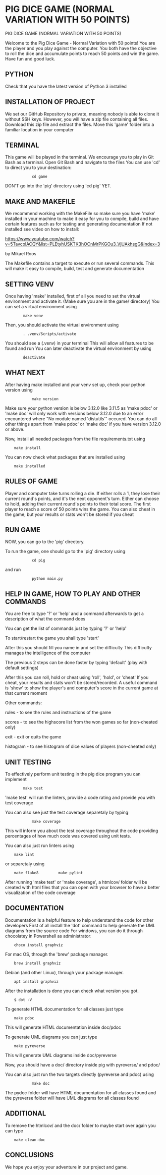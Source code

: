 #  PIG DICE GAME (NORMAL VARIATION WITH 50 POINTS)
PIG DICE GAME (NORMAL VARIATION WITH 50 POINTS)

Welcome to the Pig Dice Game - Normal Variation with 50 points! You are the player and you play against the computer.
You both have the objective to roll the dice and accumulate points to 
reach 50 points and win the game. Have fun and good luck.

## PYTHON

Check that you have the latest version of Python 3 installed

## INSTALLATION OF PROJECT

We set our GitHub Repository to private, meaning nobody is able to clone it without SSH keys.
However, you will have a zip file containing all files. 
Download this zip file and extract the files. Move this 'game' folder into a familiar location in your computer

## TERMINAL

This game will be played in the terminal. We encourage you to play in Git Bash as a terminal. 
Open Git Bash and navigate to the files
You can use 'cd' to direct you to your destination:

                cd game

DON'T go into the 'pig' directory using 'cd pig' YET.
## MAKE AND MAKEFILE

We recommend working with the MakeFile so make sure you have 'make' installed in your machine to make it easy for you
to compile, build and have certain features such as for testing and generating documentation
If not installed see video on how to install:

https://www.youtube.com/watch?v=5TavcolACQY&list=PLEtyhUSKTK3hOCnMrPKGOu3_VjUAkhsgG&index=3

by Mikael Roos

The Makefile contains a target to execute or run several commands. This will make it easy
to compile, build, test and generate documentation

## SETTING VENV

Once having 'make' installed, first of all you need to set the virtual environment and activate it. 
(Make sure you are in the game/ directory)
You can set a virtual environment using 

            make venv

Then, you should activate the virtual environment using

            . .venv/Scripts/activate

You should see a (.venv) in your terminal
This will allow all features to be found and run
You can later deactivate the virtual environment by using

            deactivate

## WHAT NEXT   

After having make installed and your venv set up, check your python version using 

                make version

Make sure your python version is below 3.12.0 like 3.11.5 as 'make pdoc' or 'make doc' will only work with versions 
below 3.12.0 due to an error encountered where "No module named 'distutils'" occured.
You can do all other things apart from 'make pdoc' or 'make doc' if you have version 3.12.0 or above.

Now, install all needed packages from the file requirements.txt using

        make install

You can now check what packages that are installed using

        make installed

## RULES OF GAME

Player and computer take turns rolling a die.
If either rolls a 1, they lose their current round's points, and it's the next opponent's turn.
Either can choose to hold, adding their current round's points to their total score.
The first player to reach a score of 50 points wins the game.
You can also cheat in the game, but your results or stats won't be stored if you cheat

## RUN GAME
NOW, you can go to the 'pig' directory.

To run the game, one should go to the 'pig' directory using

                cd pig

and run

                python main.py

## HELP IN GAME, HOW TO PLAY AND OTHER COMMANDS

You are free to type '?' or 'help' and a command afterwards to get a description of what the command does

You can get the list of commands just by typing '?' or 'help'

To start/restart the game you shall type 'start'

After this you should fill you name in and set the difficulty
This difficulty manages the intelligence of the computer

The previous 2 steps can be done faster by typing 'default' (play with default settings)

After this you can roll, hold or cheat using 'roll', 'hold', or 'cheat'
If you cheat, your results and stats won't be stored/recorded. 
A useful command is 'show' to show the player's and computer's score in 
the current game at that current moment

Other commands:

rules - to see the rules and instructions of the game

scores - to see the highscore list from the won games so far (non-cheated only)

exit - exit or quits the game

histogram - to see histogram  of dice values of players (non-cheated only)

## UNIT TESTING

To effectively perform unit testing in the pig dice program you can
implement

            make test 

'make test' will run the linters, provide a code rating and provide you with test coverage

You can also see just the test coverage separetaly by typing

                make coverage

This will inform you about the test coverage throughout the code
providing percentages of how much code was covered using unit tests.

You can also just run linters using

        make lint

or separetaly using

        make flake8         make pylint

After running 'make test' or 'make coverage', a htmlcov/ folder will be 
created with html files that you can open with your browser to have a 
better visualization of the code coverage

## DOCUMENTATION

Documentation is a helpful feature to help understand the code for other developers
First of all install the 'dot' command  to help generate the UML diagrams from the source code
For windows, you can do it through chocolatey in Powershell as administrator:

        choco install graphviz

For mac OS, through the 'brew' package manager.

        brew install graphviz

Debian (and other Linux), through your package manager.

        apt install graphviz

After the installation is done you can check what version you got.

        $ dot -V

To generate HTML documentation for all classes just type

        make pdoc

This will generate HTML documentation inside doc/pdoc

To generate UML diagrams you can just type

        make pyreverse

This will generate UML diagrams inside doc/pyreverse

Now, you should have a doc/ directory inside pig with pyreverse/ and pdoc/

You can also just run the two targets directly (pyreverse and pdoc) using

                make doc

The pydoc folder will have HTML documentation for all classes found and
the pyreverse folder will have UML diagrams for all classes found

## ADDITIONAL

To remove the htmlcov/ and the doc/ folder to maybe start over again you can type

        make clean-doc

## CONCLUSIONS

We hope you enjoy your adventure in our project and game.


